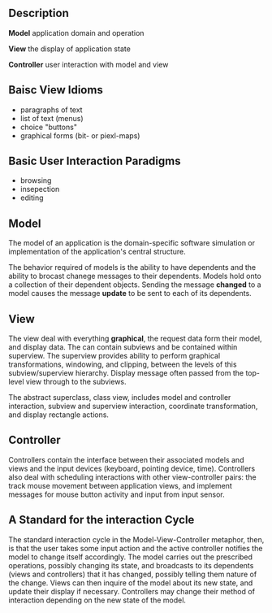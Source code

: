 
## Description

**Model** application domain and operation

**View** the display of application state

**Controller** user interaction with model and view


## Baisc View Idioms

- paragraphs of text
- list of text (menus)
- choice "buttons"
- graphical forms (bit- or piexl-maps)


## Basic User Interaction Paradigms

- browsing
- insepection
- editing


## Model

The model of an application is the domain-specific software simulation or implementation of the application's central structure.

The behavior required of models is the ability to have dependents and the ability to brocast chanege messages to their dependents. Models hold onto a collection of their dependent objects. Sending the message **changed** to a model causes the message **update** to be sent to each of its dependents.

## View

The view deal with everything **graphical**, the request data form their model, and display data. The can contain subviews and be contained within superview. The superview provides ability to perform graphical transformations, windowing, and clipping, between the levels of this subview/superview hierarchy. Display message often passed from the top-level view through to the subviews.

The abstract superclass, class view, includes model and controller interaction, subview and superview interaction, coordinate transformation, and display rectangle actions.

## Controller

Controllers contain the interface between their associated models and views and the input devices (keyboard, pointing device, time). Controllers also deal with scheduling interactions with other view-controller pairs: the track mouse movement between application views, and implement messages for mouse button activity and input from input sensor.

## A Standard for the interaction Cycle

The standard interaction cycle in the Model-View-Controller metaphor, then, is that the user takes some input action and the active controller notifies the model to change itself accordingly. The model carries out the prescribed operations, possibly changing its state, and broadcasts to its dependents (views and controllers) that it has changed, possibly telling them nature of the change. Views can then inquire of the model about its new state, and update their display if necessary. Controllers may change their method of interaction depending on the new state of the model.

